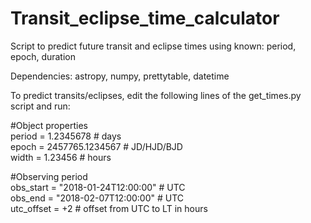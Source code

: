 # Transit_eclipse_time_calculator
Script to predict future transit and eclipse times using known:
    period, epoch, duration

Dependencies: astropy, numpy, prettytable, datetime

To predict transits/eclipses, edit the following lines of the get_times.py script and run:

#Object properties <br />
period = 1.2345678      # days <br />
epoch = 2457765.1234567     # JD/HJD/BJD <br />
width = 1.23456         # hours <br />

#Observing period <br />
obs_start   = "2018-01-24T12:00:00" # UTC <br />
obs_end     = "2018-02-07T12:00:00" # UTC <br />
utc_offset = +2 # offset from UTC to LT in hours <br /> 
